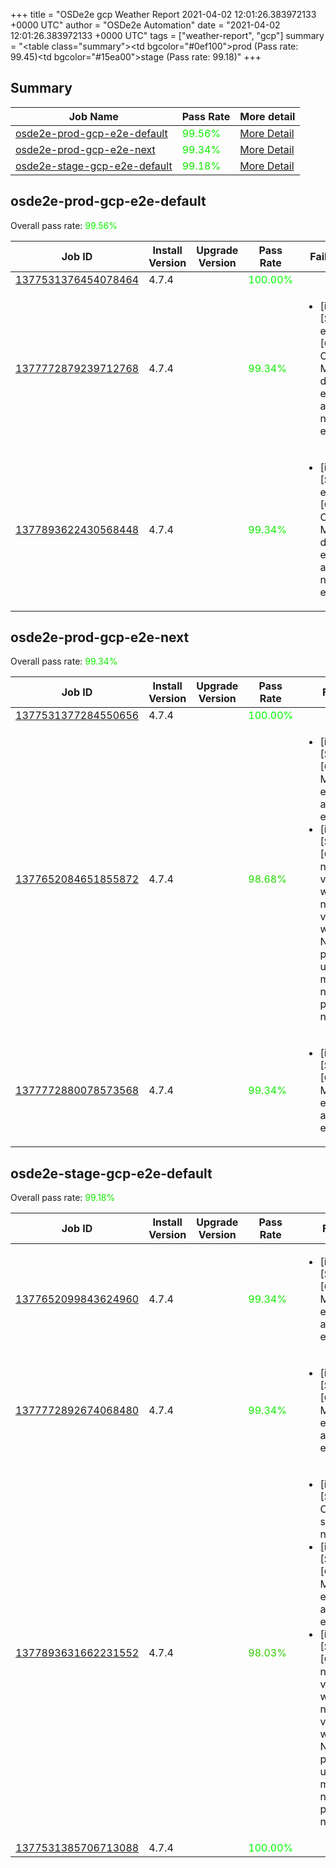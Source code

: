 +++
title = "OSDe2e gcp Weather Report 2021-04-02 12:01:26.383972133 +0000 UTC"
author = "OSDe2e Automation"
date = "2021-04-02 12:01:26.383972133 +0000 UTC"
tags = ["weather-report", "gcp"]
summary = "<table class=\"summary\"><tr><td bgcolor=\"#0ef100\"></td><td>prod (Pass rate: 99.45)</td></tr><tr><td bgcolor=\"#15ea00\"></td><td>stage (Pass rate: 99.18)</td></tr></table>"
+++
## Summary

| Job Name | Pass Rate | More detail |
|----------|-----------|-------------|
|[osde2e-prod-gcp-e2e-default](https://prow.svc.ci.openshift.org/?job=osde2e-prod-gcp-e2e-default)| <span style="color:#0cf300;">99.56%</span>|[More Detail](#osde2e-prod-gcp-e2e-default)|
|[osde2e-prod-gcp-e2e-next](https://prow.svc.ci.openshift.org/?job=osde2e-prod-gcp-e2e-next)| <span style="color:#11ee00;">99.34%</span>|[More Detail](#osde2e-prod-gcp-e2e-next)|
|[osde2e-stage-gcp-e2e-default](https://prow.svc.ci.openshift.org/?job=osde2e-stage-gcp-e2e-default)| <span style="color:#15ea00;">99.18%</span>|[More Detail](#osde2e-stage-gcp-e2e-default)|



## osde2e-prod-gcp-e2e-default

Overall pass rate: <span style="color:#0cf300;">99.56%</span>

| Job ID | Install Version | Upgrade Version | Pass Rate | Failures |
|--------|-----------------|-----------------|-----------|----------|
[1377531376454078464](https://prow.ci.openshift.org/view/gs/origin-ci-test/logs/osde2e-prod-gcp-e2e-default/1377531376454078464) | 4.7.4 |  | <span style="color:#01fe00;">100.00%</span>|
[1377772879239712768](https://prow.ci.openshift.org/view/gs/origin-ci-test/logs/osde2e-prod-gcp-e2e-default/1377772879239712768) | 4.7.4 |  | <span style="color:#11ee00;">99.34%</span>|<ul><li>[install] [Suite: e2e] [OSD] OCM Metrics do exist and are not empty</li></ul>
[1377893622430568448](https://prow.ci.openshift.org/view/gs/origin-ci-test/logs/osde2e-prod-gcp-e2e-default/1377893622430568448) | 4.7.4 |  | <span style="color:#11ee00;">99.34%</span>|<ul><li>[install] [Suite: e2e] [OSD] OCM Metrics do exist and are not empty</li></ul>



## osde2e-prod-gcp-e2e-next

Overall pass rate: <span style="color:#11ee00;">99.34%</span>

| Job ID | Install Version | Upgrade Version | Pass Rate | Failures |
|--------|-----------------|-----------------|-----------|----------|
[1377531377284550656](https://prow.ci.openshift.org/view/gs/origin-ci-test/logs/osde2e-prod-gcp-e2e-next/1377531377284550656) | 4.7.4 |  | <span style="color:#01fe00;">100.00%</span>|
[1377652084651855872](https://prow.ci.openshift.org/view/gs/origin-ci-test/logs/osde2e-prod-gcp-e2e-next/1377652084651855872) | 4.7.4 |  | <span style="color:#22dd00;">98.68%</span>|<ul><li>[install] [Suite: e2e] [OSD] OCM Metrics do exist and are not empty</li><li>[install] [Suite: e2e] [OSD] namespace validating webhook namespace validating webhook Non-privileged users can manage all non-privileged namespaces</li></ul>
[1377772880078573568](https://prow.ci.openshift.org/view/gs/origin-ci-test/logs/osde2e-prod-gcp-e2e-next/1377772880078573568) | 4.7.4 |  | <span style="color:#11ee00;">99.34%</span>|<ul><li>[install] [Suite: e2e] [OSD] OCM Metrics do exist and are not empty</li></ul>



## osde2e-stage-gcp-e2e-default

Overall pass rate: <span style="color:#15ea00;">99.18%</span>

| Job ID | Install Version | Upgrade Version | Pass Rate | Failures |
|--------|-----------------|-----------------|-----------|----------|
[1377652099843624960](https://prow.ci.openshift.org/view/gs/origin-ci-test/logs/osde2e-stage-gcp-e2e-default/1377652099843624960) | 4.7.4 |  | <span style="color:#11ee00;">99.34%</span>|<ul><li>[install] [Suite: e2e] [OSD] OCM Metrics do exist and are not empty</li></ul>
[1377772892674068480](https://prow.ci.openshift.org/view/gs/origin-ci-test/logs/osde2e-stage-gcp-e2e-default/1377772892674068480) | 4.7.4 |  | <span style="color:#11ee00;">99.34%</span>|<ul><li>[install] [Suite: e2e] [OSD] OCM Metrics do exist and are not empty</li></ul>
[1377893631662231552](https://prow.ci.openshift.org/view/gs/origin-ci-test/logs/osde2e-stage-gcp-e2e-default/1377893631662231552) | 4.7.4 |  | <span style="color:#33cc00;">98.03%</span>|<ul><li>[install] [Suite: e2e] Cluster state should have no alerts</li><li>[install] [Suite: e2e] [OSD] OCM Metrics do exist and are not empty</li><li>[install] [Suite: e2e] [OSD] namespace validating webhook namespace validating webhook Non-privileged users can manage all non-privileged namespaces</li></ul>
[1377531385706713088](https://prow.ci.openshift.org/view/gs/origin-ci-test/logs/osde2e-stage-gcp-e2e-default/1377531385706713088) | 4.7.4 |  | <span style="color:#01fe00;">100.00%</span>|



